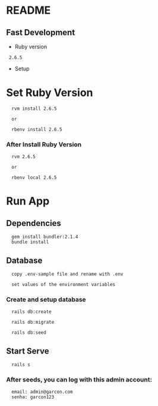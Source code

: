 # README

## Fast Development

* Ruby version

```
 2.6.5
```

* Setup

# Set Ruby Version

```
  rvm install 2.6.5

  or

  rbenv install 2.6.5
```

### After Install Ruby Version

```
  rvm 2.6.5
  
  or

  rbenv local 2.6.5
```

# Run App

## Dependencies

```
  gem install bundler:2.1.4
  bundle install
```

## Database

```
  copy .env-sample file and rename with .env
```

```
  set values of the environment variables
```

### Create and setup database

```
  rails db:create
  
  rails db:migrate

  rails db:seed
```

## Start Serve

```
  rails s
```

### After seeds, you can log with this admin account: 

```
  email: admin@garcon.com
  senha: garcon123
```

